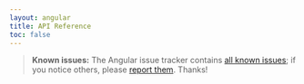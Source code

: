 ```yaml
---
layout: angular
title: API Reference
toc: false
---
```

> **Known issues:** The Angular issue tracker contains
[all known issues][api-issues]; if you notice others, please 
[report them][new-issue]. Thanks!

[new-issue]: https://github.com/dart-lang/angular/issues/new?title=%5BAPI%20docs%5D
[api-issues]: https://github.com/dart-lang/angular/issues?q=is%3Aissue%20is%3Aopen%20API

<api-list src="/angular/api/api-list.json" lang="dart"></api-list>
